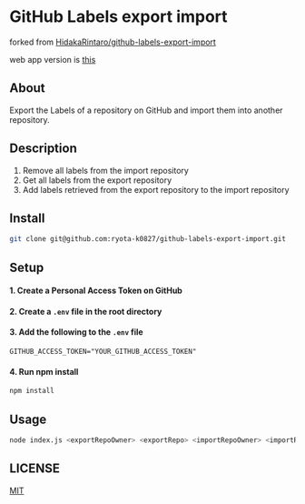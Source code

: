 # GitHub Labels export import
forked from [HidakaRintaro/github-labels-export-import](https://github.com/HidakaRintaro/github-labels-export-import)

web app version is [this](https://github.com/ryota-k0827/github-labels-export-import-web)

## About
Export the Labels of a repository on GitHub and import them into another repository.

## Description
1. Remove all labels from the import repository
2. Get all labels from the export repository
3. Add labels retrieved from the export repository to the import repository

##  Install
```bash
git clone git@github.com:ryota-k0827/github-labels-export-import.git
```

## Setup
#### 1. Create a Personal Access Token on GitHub
#### 2. Create a `.env` file in the root directory
#### 3. Add the following to the `.env` file
```env
GITHUB_ACCESS_TOKEN="YOUR_GITHUB_ACCESS_TOKEN"
```
#### 4. Run npm install
```bash
npm install
```

## Usage
```bash
node index.js <exportRepoOwner> <exportRepo> <importRepoOwner> <importRepo>
```

## LICENSE
[MIT](LICENSE)
